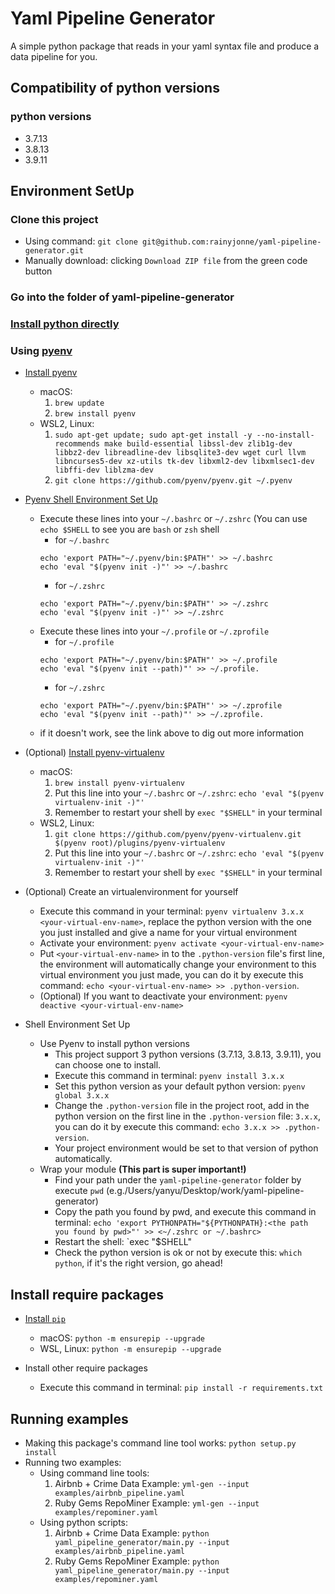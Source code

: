 # Yaml Pipeline Generator
A simple python package that reads in your yaml syntax file and produce a data pipeline for you.
## Compatibility of python versions
### python versions
- 3.7.13
- 3.8.13
- 3.9.11
## Environment SetUp
### Clone this project
- Using command: `git clone git@github.com:rainyjonne/yaml-pipeline-generator.git`
- Manually download: clicking `Download ZIP file` from the green code button 
### Go into the folder of yaml-pipeline-generator
### [Install python directly](https://www.python.org/downloads/)

### Using [pyenv](https://github.com/pyenv/pyenv)
- [Install pyenv](https://github.com/pyenv/pyenv#installation)
  - macOS: 
	1. `brew update`
	2. `brew install pyenv`
  - WSL2, Linux:
	1. `sudo apt-get update; sudo apt-get install -y --no-install-recommends make build-essential libssl-dev zlib1g-dev libbz2-dev libreadline-dev libsqlite3-dev wget curl llvm libncurses5-dev xz-utils tk-dev libxml2-dev libxmlsec1-dev libffi-dev liblzma-dev`
	2. `git clone https://github.com/pyenv/pyenv.git ~/.pyenv`

- [Pyenv Shell Environment Set Up](https://github.com/pyenv/pyenv#set-up-your-shell-environment-for-pyenv)
  - Execute these lines into your `~/.bashrc` or `~/.zshrc` (You can use `echo $SHELL` to see you are `bash` or `zsh` shell
    - for `~/.bashrc`
	```
	echo 'export PATH="~/.pyenv/bin:$PATH"' >> ~/.bashrc 
	echo 'eval "$(pyenv init -)"' >> ~/.bashrc 
  	```
    - for `~/.zshrc`
	```
	echo 'export PATH="~/.pyenv/bin:$PATH"' >> ~/.zshrc 
	echo 'eval "$(pyenv init -)"' >> ~/.zshrc 
  	```
  - Execute these lines into your `~/.profile` or `~/.zprofile` 
    - for `~/.profile`
	```
	echo 'export PATH="~/.pyenv/bin:$PATH"' >> ~/.profile 
	echo 'eval "$(pyenv init --path)"' >> ~/.profile.
  	```
    - for `~/.zshrc`
	```
	echo 'export PATH="~/.pyenv/bin:$PATH"' >> ~/.zprofile 
	echo 'eval "$(pyenv init --path)"' >> ~/.zprofile.
  	```
  - if it doesn't work, see the link above to dig out more information

- (Optional) [Install pyenv-virtualenv](https://github.com/pyenv/pyenv-virtualenv)
  - macOS:
	1. `brew install pyenv-virtualenv`
	2. Put this line into your `~/.bashrc` or `~/.zshrc`: `echo 'eval "$(pyenv virtualenv-init -)"'`
	3. Remember to restart your shell by `exec "$SHELL"` in your terminal 
  - WSL2, Linux:
	1. `git clone https://github.com/pyenv/pyenv-virtualenv.git $(pyenv root)/plugins/pyenv-virtualenv`
	2. Put this line into your `~/.bashrc` or `~/.zshrc`: `echo 'eval "$(pyenv virtualenv-init -)"'` 
	3. Remember to restart your shell by `exec "$SHELL"` in your terminal 

- (Optional) Create an virtualenvironment for yourself
  - Execute this command in your terminal: `pyenv virtualenv 3.x.x <your-virtual-env-name>`, replace the python version with the one you just installed and give a name for your virtual environment
  - Activate your environment: `pyenv activate <your-virtual-env-name>`
  - Put `<your-virtual-env-name>` in to the `.python-version` file's first line, the environment will automatically change your environment to this virtual environment you just made, you can do it by execute this command: `echo <your-virtual-env-name> >> .python-version`. 
  - (Optional) If you want to deactivate your environment: `pyenv deactive <your-virtual-env-name>`



- Shell Environment Set Up
  - Use Pyenv to install python versions
    - This project support 3 python versions (3.7.13, 3.8.13, 3.9.11), you can choose one to install.
    - Execute this command in terminal: `pyenv install 3.x.x`
    - Set this python version as your default python version: `pyenv global 3.x.x`
    - Change the `.python-version` file in the project root, add in the python version on the first line in the `.python-version` file: `3.x.x`, you can do it by execute this command: `echo 3.x.x >> .python-version`.
    - Your project environment would be set to that version of python automatically.
  - Wrap your module **(This part is super important!)**
    - Find your path under the `yaml-pipeline-generator` folder by execute `pwd` (e.g./Users/yanyu/Desktop/work/yaml-pipeline-generator)
    - Copy the path you found by pwd, and execute this command in terminal: `echo 'export PYTHONPATH="${PYTHONPATH}:<the path you found by pwd>"' >> <~/.zshrc or ~/.bashrc>`
    - Restart the shell: `exec "$SHELL"
    - Check the python version is ok or not by execute this: `which python`, if it's the right version, go ahead! 
  
 
## Install require packages
- [Install `pip`](https://pip.pypa.io/en/stable/installation/)
  - macOS: `python -m ensurepip --upgrade`
  - WSL, Linux: `python -m ensurepip --upgrade`

- Install other require packages
  - Execute this command in terminal: `pip install -r requirements.txt`

## Running examples
- Making this package's command line tool works: `python setup.py install`
- Running two examples:
  - Using command line tools:
    1. Airbnb + Crime Data Example: `yml-gen --input examples/airbnb_pipeline.yaml`
    2. Ruby Gems RepoMiner Example: `yml-gen --input examples/repominer.yaml`
  - Using python scripts:
    1. Airbnb + Crime Data Example: `python yaml_pipeline_generator/main.py --input examples/airbnb_pipeline.yaml`
    2. Ruby Gems RepoMiner Example: `python yaml_pipeline_generator/main.py --input examples/repominer.yaml`

